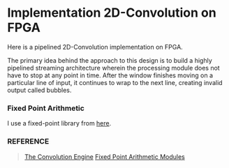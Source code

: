 # Implementation 2D-Convolution on FPGA

Here is a pipelined 2D-Convolution implementation on FPGA. 

The primary idea behind the approach to this design is to build a highly pipelined streaming architecture wherein the processing module does not have to stop at any point in time. After the window finishes moving on a particular line of input, it continues to wrap to the next line, creating invalid output called bubbles.

### Fixed Point Arithmetic

I use a fixed-point library from [here](https://opencores.org/projects/fixed_point_arithmetic_parameterized).
 

### REFERENCE
> [The Convolution Engine](https://thedatabus.io/convolver)
> [Fixed Point Arithmetic Modules
](https://opencores.org/projects/fixed_point_arithmetic_parameterized)
